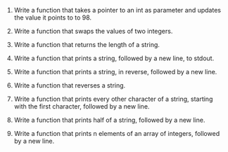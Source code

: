 
1. Write a function that takes a pointer to an int as parameter and updates the value it points to to 98.



2. Write a function that swaps the values of two integers.



3. Write a function that returns the length of a string.



4. Write a function that prints a string, followed by a new line, to stdout.



5. Write a function that prints a string, in reverse, followed by a new line.



6. Write a function that reverses a string.



7. Write a function that prints every other character of a string, starting with the first character, followed by a new line.



8. Write a function that prints half of a string, followed by a new line.



9. Write a function that prints n elements of an array of integers, followed by a new line.



